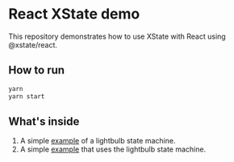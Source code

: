 # React XState demo

This repository demonstrates how to use XState with React using @xstate/react.

## How to run

```bash
yarn
yarn start
```

## What's inside

1. A simple [example](src/machine.js) of a lightbulb state machine.
1. A simple [example](src/App.js) that uses the lightbulb state machine.

